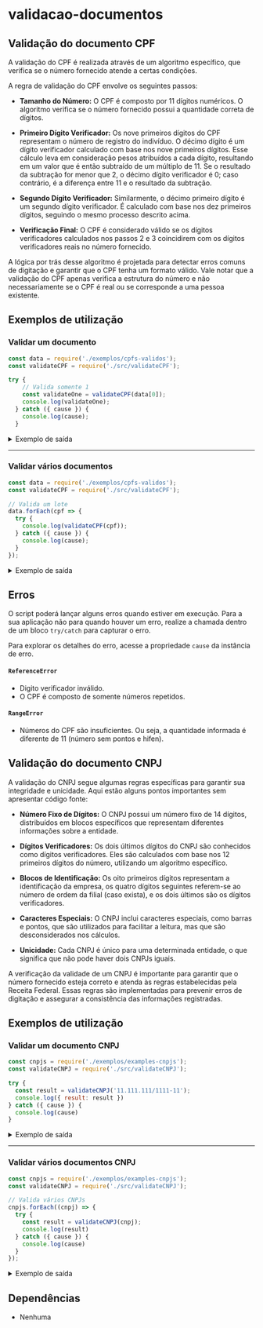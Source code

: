 # validacao-documentos

## Validação do documento CPF

A validação do CPF é realizada através de um algoritmo específico, que verifica se o número fornecido atende a certas condições.

A regra de validação do CPF envolve os seguintes passos:

- __Tamanho do Número:__ O CPF é composto por 11 dígitos numéricos. O algoritmo verifica se o número fornecido possui a quantidade correta de dígitos.

- __Primeiro Dígito Verificador:__ Os nove primeiros dígitos do CPF representam o número de registro do indivíduo. O décimo dígito é um dígito verificador calculado com base nos nove primeiros dígitos. Esse cálculo leva em consideração pesos atribuídos a cada dígito, resultando em um valor que é então subtraído de um múltiplo de 11. Se o resultado da subtração for menor que 2, o décimo dígito verificador é 0; caso contrário, é a diferença entre 11 e o resultado da subtração.

- __Segundo Dígito Verificador:__ Similarmente, o décimo primeiro dígito é um segundo dígito verificador. É calculado com base nos dez primeiros dígitos, seguindo o mesmo processo descrito acima.

- __Verificação Final:__ O CPF é considerado válido se os dígitos verificadores calculados nos passos 2 e 3 coincidirem com os dígitos verificadores reais no número fornecido.

A lógica por trás desse algoritmo é projetada para detectar erros comuns de digitação e garantir que o CPF tenha um formato válido. Vale notar que a validação do CPF apenas verifica a estrutura do número e não necessariamente se o CPF é real ou se corresponde a uma pessoa existente.

## Exemplos de utilização

### Validar um documento

```javascript
const data = require('./exemplos/cpfs-validos');
const validateCPF = require('./src/validateCPF');

try {
    // Valida somente 1
    const validateOne = validateCPF(data[0]);
    console.log(validateOne);
  } catch ({ cause }) {
    console.log(cause);
  }

```

<details>
<summary>Exemplo de saída</summary>

```javascript
// Saída no terminal
{
  cpf: '051.394.027-85',
  federativeRegistration: 'ES e RJ',
  valid: true
}
```

</details>

---

### Validar vários documentos
```javascript
const data = require('./exemplos/cpfs-validos');
const validateCPF = require('./src/validateCPF');

// Valida um lote
data.forEach(cpf => {
  try {
    console.log(validateCPF(cpf));
  } catch ({ cause }) {
    console.log(cause);
  }
});
```

<details>
<summary>Exemplo de saída</summary>

```javascript
// Saída no terminal
{
  cpf: '051.394.027-85',
  federativeRegistration: 'ES e RJ',
  valid: true
}
{
  cpf: '145.713.977-47',
  federativeRegistration: 'ES e RJ',
  valid: true
}
{
  cpf: '739.623.414-04',
  federativeRegistration: 'AL, PB, PE e RN',
  valid: true
}
{
  cpf: '096.345.556-78',
  federativeRegistration: 'MG',
  message: 'Digito verificador inválido',
  valid: false
}
```

</details>

## Erros

O script poderá lançar alguns erros quando estiver em execução.
Para a sua aplicação não para quando houver um erro, realize a chamada dentro de um bloco `try/catch` para capturar o erro.

Para explorar os detalhes do erro, acesse a propriedade `cause` da instância de erro.

#### `ReferenceError`
- Digito verificador inválido.
- O CPF é composto de somente números repetidos.

#### `RangeError`
- Números do CPF são insuficientes. Ou seja, a quantidade informada é diferente de 11 (número sem pontos e hifen).


## Validação do documento CNPJ

A validação do CNPJ segue algumas regras específicas para garantir sua integridade e unicidade. Aqui estão alguns pontos importantes sem apresentar código fonte:

- **Número Fixo de Dígitos:** O CNPJ possui um número fixo de 14 dígitos, distribuídos em blocos específicos que representam diferentes informações sobre a entidade.

- **Dígitos Verificadores:** Os dois últimos dígitos do CNPJ são conhecidos como dígitos verificadores. Eles são calculados com base nos 12 primeiros dígitos do número, utilizando um algoritmo específico.

- **Blocos de Identificação:** Os oito primeiros dígitos representam a identificação da empresa, os quatro dígitos seguintes referem-se ao número de ordem da filial (caso exista), e os dois últimos são os dígitos verificadores.

- **Caracteres Especiais:** O CNPJ inclui caracteres especiais, como barras e pontos, que são utilizados para facilitar a leitura, mas que são desconsiderados nos cálculos.

- **Unicidade:** Cada CNPJ é único para uma determinada entidade, o que significa que não pode haver dois CNPJs iguais.

A verificação da validade de um CNPJ é importante para garantir que o número fornecido esteja correto e atenda às regras estabelecidas pela Receita Federal. Essas regras são implementadas para prevenir erros de digitação e assegurar a consistência das informações registradas.


## Exemplos de utilização

### Validar um documento CNPJ

```javascript
const cnpjs = require('./exemplos/examples-cnpjs');
const validateCNPJ = require('./src/validateCNPJ');

try {
  const result = validateCNPJ('11.111.111/1111-11');
  console.log({ result: result })
} catch ({ cause }) {
  console.log(cause)
}
```

<details>
<summary>Exemplo de saída</summary>

```javascript
// CNPJ válido
{ valid: true, cnpj: '11.222.333/0001-81' }
```

```javascript
// CNPJ Inválido
{
  valid: false,
  cnpj: '11.111.111/1111-11',
  message: 'Documento contém todos os números iguais.'
}
```

</details>

---

### Validar vários documentos CNPJ
```javascript
const cnpjs = require('./exemplos/examples-cnpjs');
const validateCNPJ = require('./src/validateCNPJ');

// Valida vários CNPJs
cnpjs.forEach((cnpj) => {
  try {
    const result = validateCNPJ(cnpj);
    console.log(result)
  } catch ({ cause }) {
    console.log(cause)
  }
});

```

<details>
<summary>Exemplo de saída</summary>

```javascript
// Saída no terminal
{ 
  valid: true, 
  cnpj: '11.222.333/0001-81' 
  }
{
  valid: false,
  cnpj: '28.562.509/0001-79',
  message: 'Digito verificador inválido.'
}
{ 
  valid: true, 
  cnpj: '01.851.716/0001-65' 
a}
```

</details>

## Dependências
- Nenhuma
